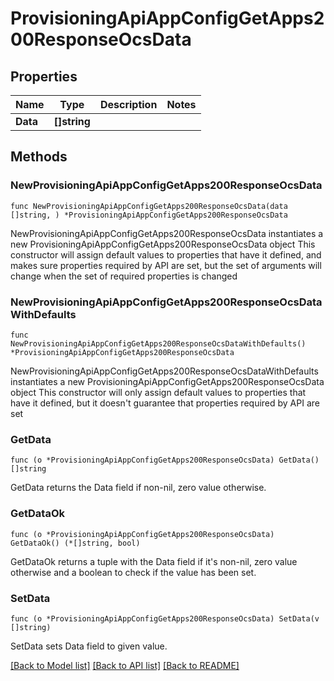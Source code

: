 # ProvisioningApiAppConfigGetApps200ResponseOcsData

## Properties

Name | Type | Description | Notes
------------ | ------------- | ------------- | -------------
**Data** | **[]string** |  | 

## Methods

### NewProvisioningApiAppConfigGetApps200ResponseOcsData

`func NewProvisioningApiAppConfigGetApps200ResponseOcsData(data []string, ) *ProvisioningApiAppConfigGetApps200ResponseOcsData`

NewProvisioningApiAppConfigGetApps200ResponseOcsData instantiates a new ProvisioningApiAppConfigGetApps200ResponseOcsData object
This constructor will assign default values to properties that have it defined,
and makes sure properties required by API are set, but the set of arguments
will change when the set of required properties is changed

### NewProvisioningApiAppConfigGetApps200ResponseOcsDataWithDefaults

`func NewProvisioningApiAppConfigGetApps200ResponseOcsDataWithDefaults() *ProvisioningApiAppConfigGetApps200ResponseOcsData`

NewProvisioningApiAppConfigGetApps200ResponseOcsDataWithDefaults instantiates a new ProvisioningApiAppConfigGetApps200ResponseOcsData object
This constructor will only assign default values to properties that have it defined,
but it doesn't guarantee that properties required by API are set

### GetData

`func (o *ProvisioningApiAppConfigGetApps200ResponseOcsData) GetData() []string`

GetData returns the Data field if non-nil, zero value otherwise.

### GetDataOk

`func (o *ProvisioningApiAppConfigGetApps200ResponseOcsData) GetDataOk() (*[]string, bool)`

GetDataOk returns a tuple with the Data field if it's non-nil, zero value otherwise
and a boolean to check if the value has been set.

### SetData

`func (o *ProvisioningApiAppConfigGetApps200ResponseOcsData) SetData(v []string)`

SetData sets Data field to given value.



[[Back to Model list]](../README.md#documentation-for-models) [[Back to API list]](../README.md#documentation-for-api-endpoints) [[Back to README]](../README.md)


